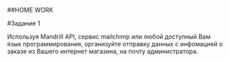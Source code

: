 ﻿##HOME WORK

#Задание 1

Используя Mandrill API, сервис mailchimp или любой доступный Вам язык программирования, 
организуйте отправку данных с инфомацией о заказе из Вашего интернет магазина, 
на почту администратора.  
